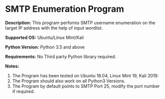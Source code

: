 # SMTP Enumeration Program

**Description:** This program performs SMTP username enumeration on the target IP address with the help of input wordlist.

**Supported OS:** Ubuntu/Linux Mint/Kali

**Python Version:** Python 3.5 and above

**Requirements:** No Third party Python library required.

**Notes:**  

1. The Program has been tested on Ubuntu 18.04, Linux Mint 19, Kali 2019.
2. The Program should also work on all Python3 Versions.
3. The Program by default points to SMTP Port 25, modify the port number if required.